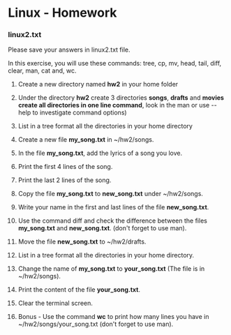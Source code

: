 # Linux - Homework 

### linux2.txt
Please save your answers in linux2.txt file.

In this exercise, you will use these commands:
tree, cp, mv, head, tail, diff, clear, man, cat and, wc.

 
 1. Create a new directory named **hw2** in your home folder

 2. Under the directory **hw2** create 3 directories **songs**, **drafts** and **movies**
  **create all directories in one line command**, look in the man or use --help to investigate command options)

 3. List in a tree format all the directories in your home directory
 
 4. Create a new file **my_song.txt** in ~/hw2/songs.

 5. In the file **my_song.txt**, add the lyrics of a song you love.

 6. Print the first 4 lines of the song.

 7. Print the last 2 lines of the song.

 8. Copy the file **my_song.txt** to **new_song.txt** under ~/hw2/songs.

 9. Write your name in the first and last lines of the file **new_song.txt**.

 10. Use the command diff and check the difference between the files **my_song.txt** and **new_song.txt**. (don't forget to use man).

 11. Move the file  **new_song.txt** to ~/hw2/drafts.

 12. List in a tree format all the directories in your home directory.

 13. Change the name of **my_song.txt** to **your_song.txt** (The file is in ~/hw2/songs).

 14. Print the content of the file **your_song.txt**.

 15. Clear the terminal screen.

 16. Bonus - Use the command **wc** to print how many lines you have in  ~/hw2/songs/your_song.txt (don't forget to use man).
